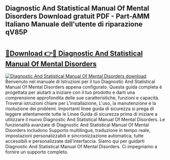 ## Diagnostic And Statistical Manual Of Mental Disorders Download gratuit PDF - Part-AMM Italiano Manuale dell'utente di riparazione qV85P

# <h2><a href="http://dfdy6l.blite.top/?on=Diagnostic+And+Statistical+Manual+Of+Mental+Disorders">🔗Download 👉🔴 Diagnostic And Statistical Manual Of Mental Disorders</a></h2>

[![Diagnostic And Statistical Manual Of Mental Disorders download](https://i.imgur.com/lujVjoI.png)](http://dfdy6l.blite.top/?on=Diagnostic+And+Statistical+Manual+Of+Mental+Disorders)
Benvenuto nel manuale di Istruzioni per il tuo Diagnostic And Statistical Manual Of Mental Disorders appena configurato. Questa guida completa è progettata per aiutarti a iniziare con il tuo prodotto e darti una comprensione approfondita delle sue caratteristiche, funzioni e capacità. Troverai istruzioni chiare per L'installazione, L'uso, la manutenzione e la risoluzione dei problemi. Importanti linee guida di sicurezza si prega di leggere attentamente tutte le Linee Guida di sicurezza prima di iniziare a utilizzare il nuovo Diagnostic And Statistical Manual Of Mental Disorders. Le funzionalità avanzate di Diagnostic And Statistical Manual Of Mental Disorders includono Supporto multilingue, traduzione in tempo reale, impostazioni personalizzabili e sincronizzazione automatica, tutte accessibili e personalizzate dall'interfaccia. Siamo qui per guidarti Diagnostic And Statistical Manual Of Mental Disorders. Ci impegniamo a fornire un supporto completo.
